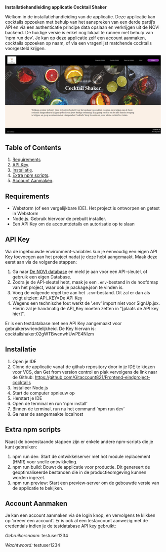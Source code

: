**Installatiehandleiding applicatie Cocktail Shaker**

Welkom in de installatiehandleiding van de applicatie. Deze applicatie kan cocktails opzoeken met behulp van het aanspreken van een derde partij’s API en via een authenticatie principe data opslaan en verkrijgen uit de NOVI backend. De huidige versie is enkel nog lokaal te runnen met behulp van ‘npm run dev’. Je kan op deze applicatie zelf een account aanmaken, cocktails opzoeken op naam, of via een vragenlijst matchende cocktails voorgesteld krijgen.

![img.png](ReadmePicture.png)

## Table of Contents
1. [Requirements](#requirements)
2. [API Key](#api-key).
3. [Installatie](#installatie).
4. [Extra npm scripts](#extra-npm-scripts).
5. [Account Aanmaken](#account-aanmaken).

## Requirements

- Webstorm (of een vergelijkbare IDE). Het project is ontworpen en getest in Webstorm
- Node.js. Gebruik hiervoor de prebuilt installer.
- Een API Key om de accountdetails en autorisatie op te slaan

## API Key 

Via de ingebouwde environment-variables kun je eenvoudig een eigen API Key toevoegen aan het project nadat je deze hebt aangemaakt. Maak deze eerst aan via de volgende stappen:

1. Ga naar [De NOVI database](https://novi.datavortex.nl/) en meld je aan voor een API-sleutel, of gebruik een eigen Database.
2. Zodra je de API-sleutel hebt, maak je een `.env`-bestand in de hoofdmap van het project, waar ook je package.json te vinden is.
3. Voeg de volgende regel toe aan het `.env`-bestand. Dit zal er dan als volgt uitzien: API_KEY=De API Key
4. Wegens een technische fout werkt de '.env' import niet voor SignUp.jsx. Hierin zal je handmatig de API_Key moeten zetten in "[plaats de API key hier]". 

Er is een testdatabase met een API Key aangemaakt voor gebruikersvriendelijkheid. De Key hiervan is: cocktailshaker:02gWTBwcnwhUwPE4NIzm

## Installatie

1. Open je IDE
2. Clone de applicatie vanaf de github repository door in je IDE te kiezen voor VCS, dan Get from version control en plak vervolgens de link naar de Github: https://github.com/Gitaccount821/Frontend-eindproject-cocktails
3. Installeer Node.js
4. Start de computer opnieuw op
5. Herstart je IDE
6. Open de terminal en run ‘npm install’
7. Binnen de terminal, run nu het command ‘npm run dev’
8. Ga naar de aangemaakte localhost

## Extra npm scripts

Naast de bovenstaande stappen zijn er enkele andere npm-scripts die je kunt gebruiken:

1) npm run dev: Start de ontwikkelserver met hot module replacement (HMR) voor snelle ontwikkeling.
2) npm run build: Bouwt de applicatie voor productie. Dit genereert de geoptimaliseerde bestanden die in de productieomgeving kunnen worden ingezet.
3) npm run preview: Start een preview-server om de gebouwde versie van de applicatie te bekijken.

## Account Aanmaken

Je kan een account aanmaken via de login knop, en vervolgens te klikken op ‘creeer een account’. Er is ook al een testaccount aanwezig met de credentials indien je de testdatabase API key gebruikt:

_Gebruikersnaam:_ testuser1234

_Wachtwoord:_ testuser1234
